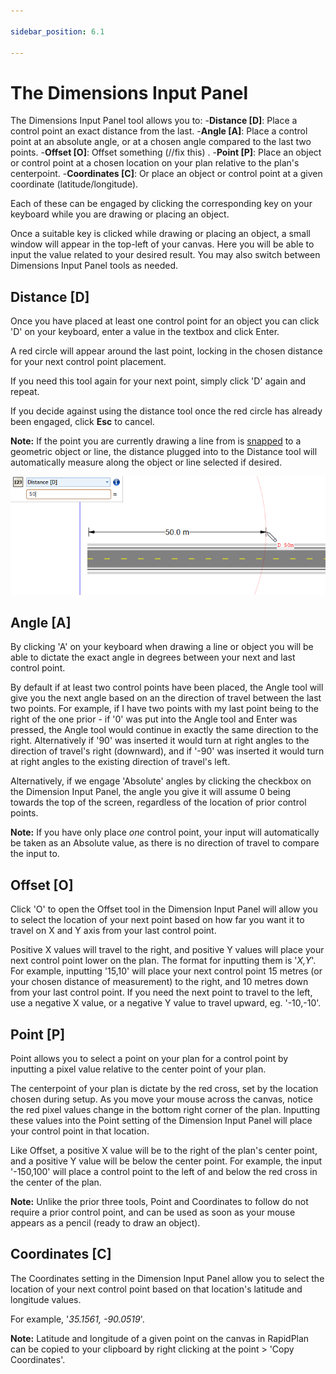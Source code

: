 ```yaml
---

sidebar_position: 6.1

---
```

# The Dimensions Input Panel

The Dimensions Input Panel tool allows you to:
-**Distance [D]**: Place a control point an exact distance from the last.
-**Angle [A]**: Place a control point at an absolute angle, or at a chosen angle compared to the last two points.
-**Offset [O]**: Offset something (//fix this) .
-**Point [P]**: Place an object or control point at a chosen location on your plan relative to the plan's centerpoint.
-**Coordinates [C]**: Or place an object or control point at a given coordinate (latitude/longitude).

Each of these can be engaged by clicking the corresponding key on your keyboard while you are drawing or placing an object.

Once a suitable key is clicked while drawing or placing an object, a small window will appear in the top-left of your canvas. Here you will be able to input the value related to your desired result. You may also switch between Dimensions Input Panel tools as needed.

## Distance [D]

Once you have placed at least one control point for an object you can click 'D' on your keyboard, enter a value in the textbox and click Enter.

A red circle will appear around the last point, locking in the chosen distance for your next control point placement.

If you need this tool again for your next point, simply click 'D' again and repeat.

If you decide against using the distance tool once the red circle has already been engaged, click **Esc** to cancel.

**Note:** If the point you are currently drawing a line from is [snapped](/docs/rapidplan/rapidplan-basics/control-point-snapping.md) to a geometric object or line, the distance plugged into to the Distance tool will automatically measure along the object or line selected if desired.

 ![Using_the_dimension_input_panel](./assets/Using_the_dimension_input_panel.png)

## Angle [A]

By clicking 'A' on your keyboard when drawing a line or object you will be able to dictate the exact angle in degrees between your next and last control point.

By default if at least two control points have been placed, the Angle tool will give you the next angle based on an the direction of travel between the last two points.
For example, if I have two points with my last point being to the right of the one prior - if '0' was put into the Angle tool and Enter was pressed, the Angle tool would continue in exactly the same direction to the right. Alternatively if '90' was inserted it would turn at right angles to the direction of travel's right (downward), and if '-90' was inserted it would turn at right angles to the existing direction of travel's left.

Alternatively, if we engage 'Absolute' angles by clicking the checkbox on the Dimension Input Panel, the angle you give it will assume 0 being towards the top of the screen, regardless of the location of prior control points.

**Note:** If you have only place *one* control point, your input will automatically be taken as an Absolute value, as there is no direction of travel to compare the input to.

## Offset [O]

Click 'O' to open the Offset tool in the Dimension Input Panel will allow you to select the location of your next point based on how far you want it to travel on X and Y axis from your last control point.

Positive X values will travel to the right, and positive Y values will place your next control point lower on the plan. The format for inputting them is '*X,Y*'.
For example, inputting '15,10' will place your next control point 15 metres (or your chosen distance of measurement) to the right, and 10 metres down from your last control point.
If you need the next point to travel to the left, use a negative X value, or a negative Y value to travel upward, eg. '-10,-10'.

## Point [P]

Point allows you to select a point on your plan for a control point by inputting a pixel value relative to the center point of your plan.

The centerpoint of your plan is dictate by the red cross, set by the location chosen during setup. As you move your mouse across the canvas, notice the red pixel values change in the bottom right corner of the plan. Inputting these values into the Point setting of the Dimension Input Panel will place your control point in that location.

Like Offset, a positive X value will be to the right of the plan's center point, and a positive Y value will be below the center point.
For example, the input '-150,100' will place a control point to the left of and below the red cross in the center of the plan.

**Note:** Unlike the prior three tools, Point and Coordinates to follow do not require a prior control point, and can be used as soon as your mouse appears as a pencil (ready to draw an object).

## Coordinates [C]

The Coordinates setting in the Dimension Input Panel allow you to select the location of your next control point based on that location's latitude and longitude values.

For example, '*35.1561, -90.0519*'.

**Note:** Latitude and longitude of a given point on the canvas in RapidPlan can be copied to your clipboard by right clicking at the point > 'Copy Coordinates'.
